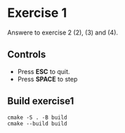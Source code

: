 # Exercise 1

Answere to exercise 2 (2), (3) and (4).

## Controls
- Press **ESC** to quit.
- Press **SPACE** to step 

## Build exercise1
```
cmake -S . -B build
cmake --build build
```
